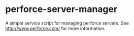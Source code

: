 perforce-server-manager
=======================

A simple service script for managing perforce servers.  See http://www.perforce.com/ for more information.
